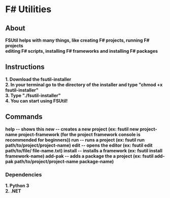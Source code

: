 # F# Utilities
## About
**FSUtil helps with many things, like creating F# projects, running F# projects\
editing F# scripts, installing F# frameworks and installing F# packages**

## Instructions
**1. Download the fsutil-installer\
2. In your terminal go to the directory of the installer and type "chmod +x fsutil-installer"\
3. Type "./fsutil-installer"\
4. You can start using FSUtil!**

## Commands
**help -- shows this
new -- creates a new project (ex: fsutil new project-name project-framework (for the project framework console is recommended for beginners)) 
run -- runs a project (ex: fsutil run path/to/project/project-name)
edit -- opens the editor (ex: fsutil edit path/to/file/ file-name.txt)
install -- installs a framework (ex: fsutil install framework-name)
add-pak -- adds a package the a project (ex: fsutil add-pak path/to/project/project-name package-name)**

### Dependencies
**1. Python 3\
2. .NET**
